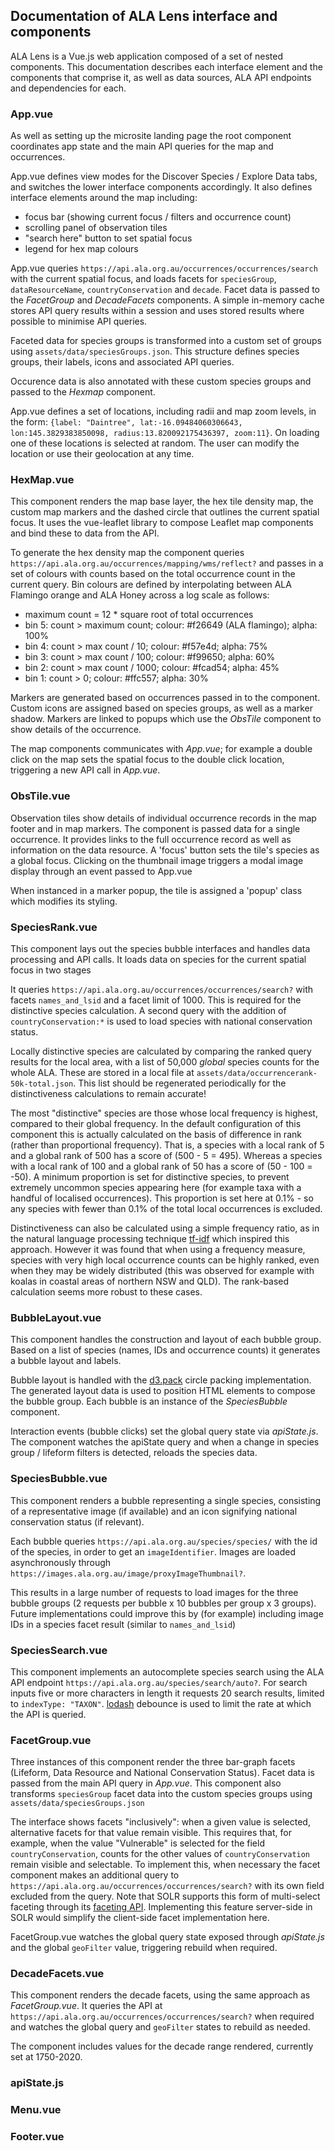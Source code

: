 ## Documentation of ALA Lens interface and components


ALA Lens is a Vue.js web application composed of a set of nested components. This documentation describes each interface element and the components that comprise it, as well as data sources, ALA API endpoints and dependencies for each.

### App.vue

As well as setting up the microsite landing page the root component coordinates app state and the main API queries for the map and occurrences.

App.vue defines view modes for the Discover Species / Explore Data tabs, and switches the lower interface components accordingly. It also defines interface elements around the map including: 
- focus bar (showing current focus / filters and occurrence count) 
- scrolling panel of observation tiles
- "search here" button to set spatial focus
- legend for hex map colours

App.vue queries `https://api.ala.org.au/occurrences/occurrences/search` with the current spatial focus, and loads facets for `speciesGroup`, `dataResourceName`, `countryConservation` and `decade`. Facet data is passed to the _FacetGroup_ and _DecadeFacets_ components. A simple in-memory cache stores API query results within a session and uses stored results where possible to minimise API queries. 

Faceted data for species groups is transformed into a custom set of groups using `assets/data/speciesGroups.json`. This structure defines species groups, their labels, icons and associated API queries. 

Occurence data is also annotated with these custom species groups and passed  to the _Hexmap_ component. 

App.vue defines a set of locations, including radii and map zoom levels, in the form: `{label: "Daintree", lat:-16.09484060306643, lon:145.3829383850098, radius:13.820092175436397, zoom:11}`. On loading one of these locations is selected at random. The user can modify the location or use their geolocation at any time.


### HexMap.vue

This component renders the map base layer, the hex tile density map, the custom map markers and the dashed circle that outlines the current spatial focus. It uses the vue-leaflet library to compose Leaflet map components and bind these to data from the API. 

To generate the hex density map the component queries `https://api.ala.org.au/occurrences/mapping/wms/reflect?` and passes in a set of colours with counts based on the total occurrence count in the current query. Bin colours are defined by interpolating between ALA Flamingo orange and ALA Honey across a log scale as follows:
- maximum count = 12 * square root of total occurrences
- bin 5: count > maximum count; colour: #f26649 (ALA flamingo); alpha: 100%
- bin 4: count > max count / 10; colour: #f57e4d; alpha: 75%
- bin 3: count > max count / 100; colour: #f99650; alpha: 60%
- bin 2: count > max count / 1000; colour: #fcad54; alpha: 45%
- bin 1: count > 0; colour: #ffc557; alpha: 30%

Markers are generated based on occurrences passed in to the component. Custom icons are assigned based on species groups, as well as a marker shadow. Markers are linked to popups which use the _ObsTile_ component to show details of the occurrence.

The map components communicates with _App.vue_; for example a double click on the map sets the spatial focus to the double click location, triggering a new API call in _App.vue_.


### ObsTile.vue

Observation tiles show details of individual occurrence records in the map footer and in map markers. The component is passed data for a single occurrence. It provides links to the full occurrence record as well as information on the data resource. A 'focus' button sets the tile's species as a global focus. Clicking on the thumbnail image triggers a modal image display through an event passed to App.vue

When instanced in a marker popup, the tile is assigned a 'popup' class which modifies its styling.


### SpeciesRank.vue

This component lays out the species bubble interfaces and handles data processing and API calls. It loads data on species for the current spatial focus in two stages

It queries `https://api.ala.org.au/occurrences/occurrences/search?` with facets `names_and_lsid` and a facet limit of 1000. This is required for the distinctive species calculation. A second query with the addition of `countryConservation:*` is used to load species with national conservation status.

Locally distinctive species are calculated by comparing the ranked query results for the local area, with a list of 50,000 *global* species counts for the whole ALA. These are stored in a local file at `assets/data/occurrencerank-50k-total.json`. This list should be regenerated periodically for the distinctiveness calculations to remain accurate! 

The most "distinctive" species are those whose local frequency is highest, compared to their global frequency. In the default configuration of this component this is actually calculated on the basis of difference in rank (rather than proportional frequency). That is, a species with a local rank of 5 and a global rank of 500 has a score of (500 - 5 = 495). Whereas a species with a local rank of 100 and a global rank of 50 has a score of (50 - 100 = -50). A minimum proportion is set for distinctive species, to prevent extremely uncommon species appearing here (for example taxa with a handful of localised occurrences). This proportion is set here at 0.1% - so any species with fewer than 0.1% of the total local occurrences is excluded.

Distinctiveness can also be calculated using a simple frequency ratio, as in the natural language processing technique [tf-idf](https://en.wikipedia.org/wiki/Tf%E2%80%93idf) which inspired this approach. However it was found that when using a frequency measure, species with very high local occurrence counts can be highly ranked, even when they may be widely distributed (this was observed for example with koalas in coastal areas of northern NSW and QLD). The rank-based calculation seems more robust to these cases.


### BubbleLayout.vue

This component handles the construction and layout of each bubble group. Based on a list of species (names, IDs and occurrence counts) it generates a bubble layout and labels.

Bubble layout is handled with the [d3.pack](https://d3js.org/d3-hierarchy/pack) circle packing implementation. The generated layout data is used to position HTML elements to compose the bubble group. Each bubble is an instance of the _SpeciesBubble_ component.

Interaction events (bubble clicks) set the global query state via _apiState.js_. The component watches the apiState query and when a change in species group / lifeform filters is detected, reloads the species data.



### SpeciesBubble.vue

This component renders a bubble representing a single species, consisting of a representative image (if available) and an icon signifying national conservation status (if relevant).

Each bubble queries `https://api.ala.org.au/species/species/` with the id of the species, in order to get an `imageIdentifier`. Images are loaded asynchronously through `https://images.ala.org.au/image/proxyImageThumbnail?`.

This results in a large number of requests to load images for the three bubble groups (2 requests per bubble x 10 bubbles per group x 3 groups). Future implementations could improve this by (for example) including image IDs in a species facet result (similar to `names_and_lsid`) 


### SpeciesSearch.vue

This component implements an autocomplete species search using the ALA API endpoint `https://api.ala.org.au/species/search/auto?`. For search inputs five or more characters in length it requests 20 search results, limited to `indexType: "TAXON"`. [lodash](https://lodash.com/) debounce is used to limit the rate at which the API is queried. 


### FacetGroup.vue

Three instances of this component render the three bar-graph facets (Lifeform, Data Resource and National Conservation Status). Facet data is passed from the main API query in _App.vue_. This component also transforms `speciesGroup` facet data into the custom species groups using `assets/data/speciesGroups.json`

The interface shows facets "inclusively": when a given value is selected, alternative facets for that value remain visible. This requires that, for example, when the value "Vulnerable" is selected for the field `countryConservation`, counts for the other values of `countryConservation` remain visible and selectable. To implement this, when necessary the facet component makes an additional query to `https://api.ala.org.au/occurrences/occurrences/search?` with its own field excluded from the query. Note that SOLR supports this form of multi-select faceting through its [faceting API](https://solr.apache.org/guide/7_1/faceting.html). Implementing this feature server-side in SOLR would simplify the client-side facet implementation here.

FacetGroup.vue watches the global query state exposed through _apiState.js_ and the global `geoFilter` value, triggering rebuild when required.


### DecadeFacets.vue

This component renders the decade facets, using the same approach as _FacetGroup.vue_. It queries the API at `https://api.ala.org.au/occurrences/occurrences/search?` when required and watches the global query and `geoFilter` states to rebuild as needed.

The component includes values for the decade range rendered, currently set at 1750-2020.


### apiState.js


### Menu.vue

### Footer.vue









